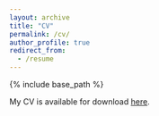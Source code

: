 ```yaml
---
layout: archive
title: "CV"
permalink: /cv/
author_profile: true
redirect_from:
  - /resume
---
```


{% include base_path %}

My CV is available for download [here](http://helenpitchik.github.io/files/HelenPitchik_CV_August2022.pdf).
